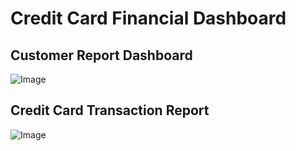 # Credit Card Financial Dashboard

## Customer Report Dashboard

![Image](https://github.com/user-attachments/assets/53b4d00d-4cc3-46aa-8168-61225fd7e740)

## Credit Card Transaction Report

![Image](https://github.com/user-attachments/assets/aad6b23e-113c-40ea-99a4-370e9b85efdb)
